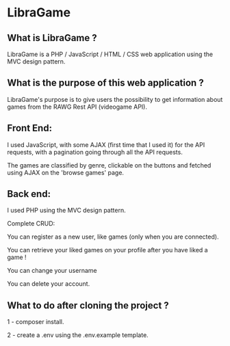 # LibraGame



## What is LibraGame ?

LibraGame is a PHP / JavaScript / HTML / CSS web application using the MVC design pattern.



## What is the purpose of this web application ?

LibraGame's purpose is to give users the possibility to get information about games from the RAWG Rest API (videogame API). 



## Front End: 

I used JavaScript, with some AJAX (first time that I used it) for the API requests, with a pagination going through all the API requests.

The games are classified by genre, clickable on the buttons and fetched using AJAX on the 'browse games' page.



## Back end:

I used PHP using the MVC design pattern.

Complete CRUD:

You can register as a new user, like games (only when you are connected).

You can retrieve your liked games on your profile after you have liked a game !

You can change your username

You can delete your account.



## What to do after cloning the project ? 

1 - composer install.

2 - create a .env using the .env.example template.

